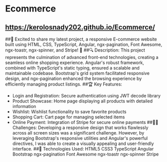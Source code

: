 # Ecommerce
## https://kerolosnady202.github.io/Ecommerce/
##🚀 Excited to share my latest project, a responsive E-commerce website built using HTML, CSS, TypeScript, Angular, ngx-pagination, Font Awesome, ngx-toastr, ngx-spinner, and Stripe! 🎉
##🔍 Description: This project represents the culmination of advanced front-end technologies, creating a seamless online shopping experience. Angular's robust framework, combined with TypeScript's static typing, ensured a scalable and maintainable codebase. Bootstrap's grid system facilitated responsive design, and ngx-pagination enhanced the browsing experience by efficiently managing product listings.
##🏆 Key Features:
 * Login and Registration: Secure authentication using JWT decode library
 * Product Showcase: Home page displaying all products with detailed information
 * Wishlist: Wishlist functionality to save favorite products
 * Shopping Cart: Cart page for managing selected items
 * Online Payment: Integration of Stripe for secure online payments
##👨‍💻 Challenges: Developing a responsive design that works flawlessly across all screen sizes was a significant challenge. However, by leveraging Bootstrap's responsive utilities and Angular's powerful directives, I was able to create a visually appealing and user-friendly interface.
##🔧 Technologies Used:
HTML5
CSS3
TypeScript
Angular
Bootstrap
ngx-pagination
Font Awesome
ngx-toastr
ngx-spinner
Stripe
